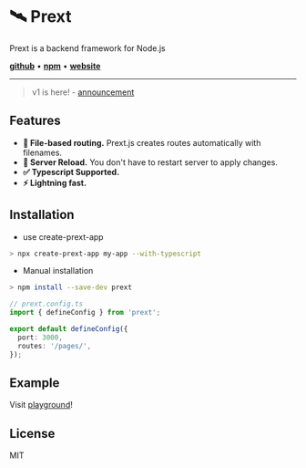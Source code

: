 # 🛰️ Prext

Prext is a backend framework for Node.js

[**github**](https://github.com/do4ng/prext) • [**npm**](https://npmjs.com/package/prext) • [**website**](https://prext.netlify.app/)

---

> v1 is here! - [announcement](https://prext.netlify.app/guide/announce-v1)

## Features

- **🚧 File-based routing.** Prext.js creates routes automatically with filenames.
- **🚀 Server Reload.** You don't have to restart server to apply changes.
- **✅ Typescript Supported.**
- **⚡ Lightning fast.**

## Installation

- use create-prext-app

```sh
> npx create-prext-app my-app --with-typescript
```

- Manual installation

```sh
> npm install --save-dev prext
```

```ts
// prext.config.ts
import { defineConfig } from 'prext';

export default defineConfig({
  port: 3000,
  routes: '/pages/',
});
```

## Example

Visit [playground](https://github.com/do4ng/prext/tree/main/playground)!

## License

MIT
